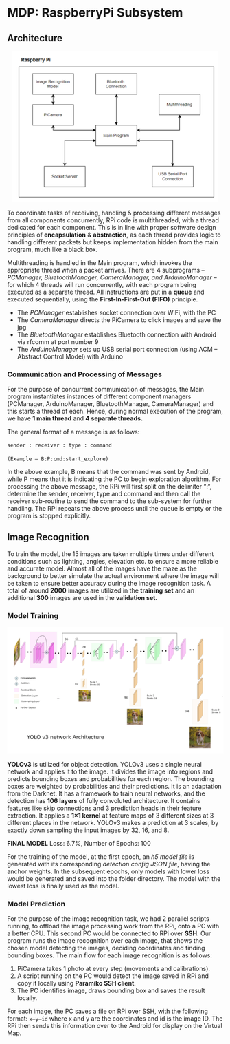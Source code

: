 # MDP: RaspberryPi Subsystem

## Architecture 

<p align="center"><img src="assets/1.png" width="480"></p>

To coordinate tasks of receiving, handling & processing different messages from all components concurrently, RPi code is multithreaded, with a thread dedicated for each component. This is in line with proper software design principles of __encapsulation__ & __abstraction__, as each thread provides logic to handling different packets but keeps implementation hidden from the main program, much like a black box.

Multithreading is handled in the Main program, which invokes the appropriate thread when a packet arrives. There are 4 subprograms – _PCManager, BluetoothManager, CameraManager, and ArduinoManager_ – for which 4 threads will run concurrently, with each program being executed as a separate thread. All instructions are put in a __queue__ and executed sequentially, using the __First-In-First-Out (FIFO)__ principle.

* The _PCManager_ establishes socket connection over WiFi, with the PC 
* The _CameraManager_ directs the PiCamera to click images and save the jpg
* The _BluetoothManager_ establishes Bluetooth connection with Android via rfcomm at port number 9
* The _ArduinoManager_ sets up USB serial port connection (using ACM – Abstract Control Model) with Arduino

### Communication and Processing of Messages
For the purpose of concurrent communication of messages, the Main program instantiates instances of different component managers (PCManager, ArduinoManager, BluetoothManager, CameraManager) and this starts a thread of each. Hence, during normal execution of the program, we have __1 main thread__ and __4 separate threads.__

The general format of a message is as follows:
```
sender : receiver : type : command

(Example – B:P:cmd:start_explore)
```

In the above example, B means that the command was sent by Android, while P means that it is indicating the PC to begin exploration algorithm. For processing the above message, the RPi will first split on the delimiter “:“, determine the sender, receiver, type and command and then call the receiver sub-routine to send the command to the sub-system for further handling. The RPi repeats the above process until the queue is empty or the program is stopped explicitly.

## Image Recognition 
To train the model, the 15 images are taken multiple times under different conditions such as lighting, angles, elevation etc. to ensure a more reliable and accurate model. Almost all of the images have the maze as the background to better simulate the actual environment where the image will be taken to ensure better accuracy during the image recognition task. A total of around __2000__ images are utilized in the __training set__ and an additional __300__ images are used in the __validation set.__

### Model Training
<img src="assets/2.png">

__YOLOv3__ is utilized for object detection. YOLOv3 uses a single neural network and applies it to the image. It divides the image into regions and predicts bounding boxes and probabilities for each region. The bounding boxes are weighted by probabilities and their predictions. It is an adaptation from the Darknet. It has a framework to train neural networks, and the detection has __106 layers__ of fully convoluted architecture. It contains features like skip connections and 3 prediction heads in their feature extraction. It applies a __1×1 kernel__ at feature maps of 3 different sizes at 3 different places in the network. YOLOv3 makes a prediction at 3 scales, by exactly down sampling the input images by 32, 16, and 8.

__FINAL MODEL__ Loss: 6.7%, Number of Epochs: 100

For the training of the model, at the first epoch, an _h5 model file_ is generated with its corresponding _detection config JSON file_, having the anchor weights. In the subsequent epochs, only models with lower loss would be generated and saved into the folder directory. The model with the lowest loss is finally used as the model.

### Model Prediction 
For the purpose of the image recognition task, we had 2 parallel scripts running, to offload the image processing work from the RPi, onto a PC with a better CPU. This second PC would be connected to RPi over __SSH__. Our program runs the image recognition over each image, that shows the chosen model detecting the images, deciding coordinates and finding bounding boxes. The main flow for each image recognition is as follows:

1. PiCamera takes 1 photo at every step (movements and calibrations).
2. A script running on the PC would detect the image saved in RPi and copy it locally using __Paramiko SSH client__.
3. The PC identifies image, draws bounding box and saves the result locally.

For each image, the PC saves a file on RPi over SSH, with the following format: ```x–y–id``` where x and y are the coordinates and id is the image ID. The RPi then sends this information over to the Android for display on the Virtual Map.


